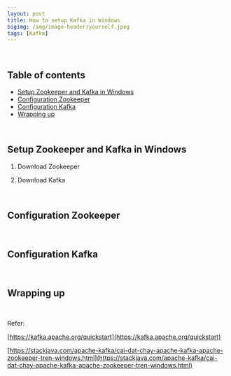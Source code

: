 ```yaml
---
layout: post
title: How to setup Kafka in Windows
bigimg: /img/image-header/yourself.jpeg
tags: [Kafka]
---
```





<br>

## Table of contents
- [Setup Zookeeper and Kafka in Windows](#setup-zookeeper-and-kafka-in-windows)
- [Configuration Zookeeper](#configuration-zookeeper)
- [Configuration Kafka](#configuration-kafka)
- [Wrapping up](#wrapping-up)

<br>

## Setup Zookeeper and Kafka in Windows
1. Download Zookeeper



2. Download Kafka



<br>

## Configuration Zookeeper






<br>

## Configuration Kafka




<br>

## Wrapping up




<br>

Refer:

[https://kafka.apache.org/quickstart](https://kafka.apache.org/quickstart)

[https://stackjava.com/apache-kafka/cai-dat-chay-apache-kafka-apache-zookeeper-tren-windows.html](https://stackjava.com/apache-kafka/cai-dat-chay-apache-kafka-apache-zookeeper-tren-windows.html)